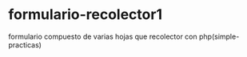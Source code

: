 # formulario-recolector1
formulario compuesto de varias hojas que recolector con php(simple-practicas)
